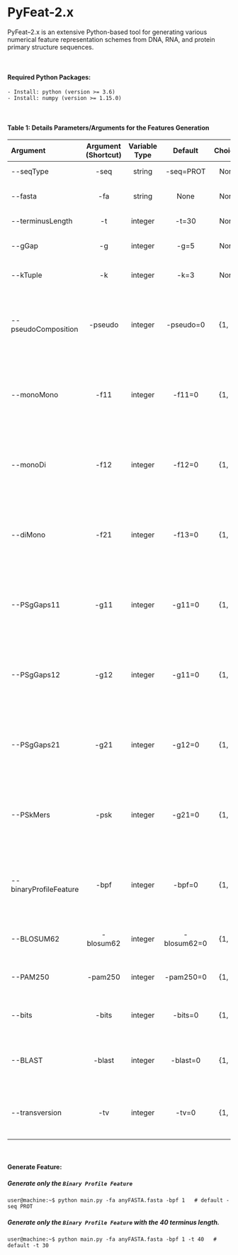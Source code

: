 # PyFeat-2.x

PyFeat–2.x is an extensive Python-based tool for generating various numerical feature representation schemes from DNA, RNA, and protein primary structure sequences.

&nbsp;

#### Required Python Packages:
```
- Install: python (version >= 3.6)
- Install: numpy (version >= 1.15.0)
```

&nbsp;

#### Table 1: Details Parameters/Arguments for the Features Generation
|   Argument     |   Argument (Shortcut) |    Variable Type     |   Default  | Choices            | Feature | Applicable | Help |
|     :---       |    :---:              |  :---:               |  :---:     | :---:              | :---:   | :---:      |  ---:|
| --seqType      | -seq                  | string               | -seq=PROT  | None  |:x:|:no_entry:|Please use either DNA, RNA, or PROTEIN (PROT). |
| --fasta        | -fa                   | string               |  None      | None | :x: |:no_entry:|Please enter the UNIX-like path. Example: -fa=/home/user/anyFASTA.fa |
| --terminusLength| -t                   | integer              | -t=30      | None | :x: |:no_entry:| The terminusLength 30 to 100  performed well. |
| --gGap         | -g                    | integer              | -g=5      | None | :x: |:no_entry:| The gap between 1 to 5 performed well. Example: -g=5  |
| --kTuple       | -k                    | integer              | -k=3      | None | :x: |:no_entry:| The k between 1 to 3 performed well. Example: -k=3  |
| --pseudoComposition | -pseudo          | integer |  -pseudo=0   | {1, 0} | :heavy_check_mark: |<ul><li>[x] DNA</li><li>[x] RNA</li><li>[x] PROT</li></ul>| 1 and 0 denotes (On/Active) and (Off/Deactivate) respectively. |
| --monoMono          | -f11             | integer |  -f11=0      | {1, 0} | :heavy_check_mark: |<ul><li>[x] DNA</li><li>[x] RNA</li><li>[x] PROT</li></ul>|1 and 0 denotes (On/Active) and (Off/Deactivate) respectively. |
| --monoDi            | -f12             | integer |  -f12=0      | {1, 0} | :heavy_check_mark: |<ul><li>[x] DNA</li><li>[x] RNA</li><li>[x] PROT</li></ul>|1 and 0 denotes (On/Active) and (Off/Deactivate) respectively. |
| --diMono            | -f21             | integer |  -f13=0      | {1, 0} | :heavy_check_mark: |<ul><li>[x] DNA</li><li>[x] RNA</li><li>[x] PROT</li></ul>|1 and 0 denotes (On/Active) and (Off/Deactivate) respectively. |
| --PSgGaps11         | -g11             | integer |  -g11=0      | {1, 0} | :heavy_check_mark: |<ul><li>[x] DNA</li><li>[x] RNA</li><li>[x] PROT</li></ul>| 1 and 0 denotes (On/Active) and (Off/Deactivate) respectively. |
| --PSgGaps12         | -g12             | integer |  -g11=0      | {1, 0} | :heavy_check_mark: |<ul><li>[x] DNA</li><li>[x] RNA</li><li>[x] PROT</li></ul>|1 and 0 denotes (On/Active) and (Off/Deactivate) respectively. |
| --PSgGaps21       | -g21               | integer |  -g12=0      | {1, 0} | :heavy_check_mark: |<ul><li>[x] DNA</li><li>[x] RNA</li><li>[x] PROT</li></ul>| 1 and 0 denotes (On/Active) and (Off/Deactivate) respectively. |
| --PSkMers         | -psk               | integer |  -g21=0      | {1, 0} | :heavy_check_mark: |<ul><li>[x] DNA</li><li>[x] RNA</li><li>[x] PROT</li></ul>| 1 and 0 denotes (On/Active) and (Off/Deactivate) respectively. |
| --binaryProfileFeature | -bpf     | integer |  -bpf=0      | {1, 0} | :heavy_check_mark: |<ul><li>[x] DNA</li><li>[x] RNA</li><li>[x] PROT</li></ul>|1 and 0 denotes (On/Active) and (Off/Deactivate) respectively. |
| --BLOSUM62       | -blosum62        | integer |  -blosum62=0      | {1, 0} | :heavy_check_mark: |<ul><li>[x] PROT</li></ul>|1 and 0 denotes (On/Active) and (Off/Deactivate) respectively. |
| --PAM250         | -pam250          | integer |  -pam250=0      | {1, 0} | :heavy_check_mark: |<ul><li>[x] PROT</li></ul>| 1 and 0 denotes (On/Active) and (Off/Deactivate) respectively. |
| --bits           | -bits            | integer |  -bits=0      | {1, 0} | :heavy_check_mark: |<ul><li>[x] PROT</li></ul>|1 and 0 denotes (On/Active) and (Off/Deactivate) respectively. |
| --BLAST          | -blast           | integer |  -blast=0      | {1, 0} | :heavy_check_mark: |<ul><li>[x] DNA</li><li>[x] RNA</li></ul>|1 and 0 denotes (On/Active) and (Off/Deactivate) respectively. |
| --transversion   | -tv              | integer |  -tv=0      | {1, 0} | :heavy_check_mark: |<ul><li>[x] DNA</li><li>[x] RNA</li></ul>|1 and 0 denotes (On/Active) and (Off/Deactivate) respectively. |


&nbsp;
&nbsp;


#### Generate Feature:
##### Generate only the `Binary Profile Feature`
``` console
user@machine:~$ python main.py -fa anyFASTA.fasta -bpf 1   # default -seq PROT
```

##### Generate only the `Binary Profile Feature` with the 40 terminus length.
``` console
user@machine:~$ python main.py -fa anyFASTA.fasta -bpf 1 -t 40   # default -t 30
```

